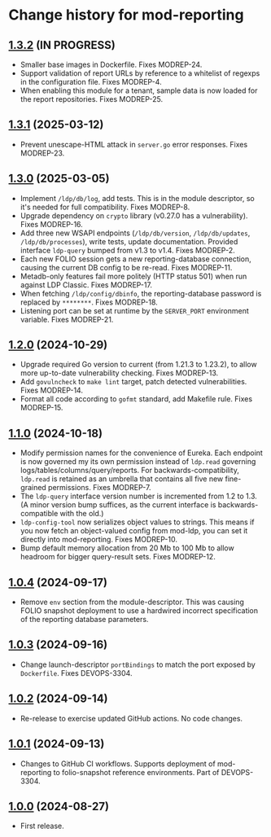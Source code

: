 # Change history for mod-reporting

## [1.3.2](https://github.com/folio-org/mod-reporting/tree/v1.3.2) (IN PROGRESS)

* Smaller base images in Dockerfile. Fixes MODREP-24.
* Support validation of report URLs by reference to a whitelist of regexps in the configuration file. Fixes MODREP-4.
* When enabling this module for a tenant, sample data is now loaded for the report repositories. Fixes MODREP-25.

## [1.3.1](https://github.com/folio-org/mod-reporting/tree/v1.3.1) (2025-03-12)

* Prevent unescape-HTML attack in `server.go` error responses. Fixes MODREP-23.

## [1.3.0](https://github.com/folio-org/mod-reporting/tree/v1.3.0) (2025-03-05)

* Implement `/ldp/db/log`, add tests. This is in the module descriptor, so it's needed for full compatibility. Fixes MODREP-8.
* Upgrade dependency on `crypto` library (v0.27.0 has a vulnerability). Fixes MODREP-16.
* Add three new WSAPI endpoints (`/ldp/db/version`, `/ldp/db/updates`, `/ldp/db/processes`), write tests, update documentation. Provided interface `ldp-query` bumped from v1.3 to v1.4. Fixes MODREP-2.
* Each new FOLIO session gets a new reporting-database connection, causing the current DB config to be re-read. Fixes MODREP-11.
* Metadb-only features fail more politely (HTTP status 501) when run against LDP Classic. Fixes MODREP-17.
* When fetching `/ldp/config/dbinfo`, the reporting-database password is replaced by `********`. Fixes MODREP-18.
* Listening port can be set at runtime by the `SERVER_PORT` environment variable. Fixes MODREP-21.

## [1.2.0](https://github.com/folio-org/mod-reporting/tree/v1.2.0) (2024-10-29)

* Upgrade required Go version to current (from 1.21.3 to 1.23.2), to allow more up-to-date vulnerability checking. Fixes MODREP-13.
* Add `govulncheck` to `make lint` target, patch detected vulnerabilities. Fixes MODREP-14.
* Format all code according to `gofmt` standard, add Makefile rule. Fixes MODREP-15.

## [1.1.0](https://github.com/folio-org/mod-reporting/tree/v1.1.0) (2024-10-18)

* Modify permission names for the convenience of Eureka. Each endpoint is now governed my its own permission instead of `ldp.read` governing logs/tables/columns/query/reports. For backwards-compatibility, `ldp.read` is retained as an umbrella that contains all five new fine-grained permissions. Fixes MODREP-7.
* The `ldp-query` interface version number is incremented from 1.2 to 1.3. (A minor version bump suffices, as the current interface is backwards-compatible with the old.)
* `ldp-config-tool` now serializes object values to strings. This means if you now fetch an object-valued config from mod-ldp, you can set it directly into mod-reporting. Fixes MODREP-10.
* Bump default memory allocation from 20 Mb to 100 Mb to allow headroom for bigger query-result sets. Fixes MODREP-12.

## [1.0.4](https://github.com/folio-org/mod-reporting/tree/v1.0.4) (2024-09-17)

* Remove `env` section from the module-descriptor. This was causing FOLIO snapshot deployment to use a hardwired incorrect specification of the reporting database parameters.

## [1.0.3](https://github.com/folio-org/mod-reporting/tree/v1.0.3) (2024-09-16)

* Change launch-descriptor `portBindings` to match the port exposed by `Dockerfile`. Fixes DEVOPS-3304.

## [1.0.2](https://github.com/folio-org/mod-reporting/tree/v1.0.2) (2024-09-14)

* Re-release to exercise updated GitHub actions. No code changes.

## [1.0.1](https://github.com/folio-org/mod-reporting/tree/v1.0.1) (2024-09-13)

* Changes to GitHub CI workflows. Supports deployment of mod-reporting to folio-snapshot reference environments. Part of DEVOPS-3304.

## [1.0.0](https://github.com/folio-org/mod-reporting/tree/v1.0.0) (2024-08-27)

* First release.


